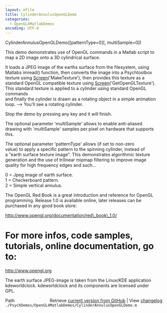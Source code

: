 ```yaml
---
layout: mfile
title: CylinderAnnulusOpenGLDemo
categories:
  - OpenGL4MatlabDemos
encoding: UTF-8
---
```


CylinderAnnulusOpenGLDemo([patternType=0][, multiSample=0])  

This demo demonstrates use of OpenGL commands in a Matlab script to  
map a 2D image onto a 3D cylindrical surface.  

It loads a JPEG image of the earths surface from the filesystem, using  
Matlabs imread() function, then converts the image into a Psychtoolbox  
texture using [Screen](/docs/Screen)('MakeTexture'), then provides this texture as a  
standard OpenGL compatible texture using [Screen](/docs/Screen)('GetOpenGLTexture').  
This standard texture is applied to a cylinder using standard OpenGL commands  
and finally the cylinder is drawn as a rotating object in a simple animation  
loop. --\> You'll see a rotating cylinder.  

Stop the demo by pressing any key and it will finish.  

The optional parameter 'multiSample' allows to enable anti-aliased  
drawing with 'multiSample' samples per pixel on hardware that supports  
this.  

The optional parameter 'patternType' allows (if set to non-zero  
value) to apply a specific pattern to the spinning cylinder, instead of  
a "earth surface texture image". This demonstrates algorithmic texture  
generation and the use of trilinear mipmap filtering to improve image  
quality for high frequency edges and such...  

0 = Jpeg image of earth surface.  
1 = Checkerboard pattern.  
2 = Simple vertical annulus.  

The OpenGL Red Book is a great introduction and reference for OpenGL  
programming. Release 1.0 is available online, later releases can be  
purchased in any good book store:  

http://www.opengl.org/documentation/red\_book\_1.0/  

# For more infos, code samples, tutorials, online documentation, go to:  

http://www.opengl.org  

The earth surface JPEG-image is taken from the Linux/KDE application  
kdeworldclock. kdeworldclock and its components are licensed under  
GPL.  


<div class="code_header" style="text-align:right;">
  <span style="float:left;">Path&nbsp;&nbsp;</span> <span class="counter">Retrieve <a href=
  "https://raw.github.com/Psychtoolbox-3/Psychtoolbox-3/beta/./PsychDemos/OpenGL4MatlabDemos/CylinderAnnulusOpenGLDemo.m">current version from GitHub</a> | View <a href=
  "https://github.com/Psychtoolbox-3/Psychtoolbox-3/commits/beta/./PsychDemos/OpenGL4MatlabDemos/CylinderAnnulusOpenGLDemo.m">changelog</a></span>
</div>
<div class="code">
  <code>./PsychDemos/OpenGL4MatlabDemos/CylinderAnnulusOpenGLDemo.m</code>
</div>
